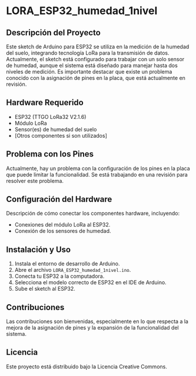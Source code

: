 # LORA_ESP32_humedad_1nivel

## Descripción del Proyecto
Este sketch de Arduino para ESP32 se utiliza en la medición de la humedad del suelo, integrando tecnología LoRa para la transmisión de datos. Actualmente, el sketch está configurado para trabajar con un solo sensor de humedad, aunque el sistema está diseñado para manejar hasta dos niveles de medición. Es importante destacar que existe un problema conocido con la asignación de pines en la placa, que está actualmente en revisión.

## Hardware Requerido
- ESP32 (TTGO LoRa32 V2.1.6)
- Módulo LoRa
- Sensor(es) de humedad del suelo
- [Otros componentes si son utilizados]

## Problema con los Pines
Actualmente, hay un problema con la configuración de los pines en la placa que puede limitar la funcionalidad. Se está trabajando en una revisión para resolver este problema.

## Configuración del Hardware
Descripción de cómo conectar los componentes hardware, incluyendo:
- Conexiones del módulo LoRa al ESP32.
- Conexión de los sensores de humedad.

## Instalación y Uso
1. Instala el entorno de desarrollo de Arduino.
2. Abre el archivo `LORA_ESP32_humedad_1nivel.ino`.
3. Conecta tu ESP32 a la computadora.
4. Selecciona el modelo correcto de ESP32 en el IDE de Arduino.
5. Sube el sketch al ESP32.

## Contribuciones
Las contribuciones son bienvenidas, especialmente en lo que respecta a la mejora de la asignación de pines y la expansión de la funcionalidad del sistema.

## Licencia
Este proyecto está distribuido bajo la Licencia Creative Commons.

